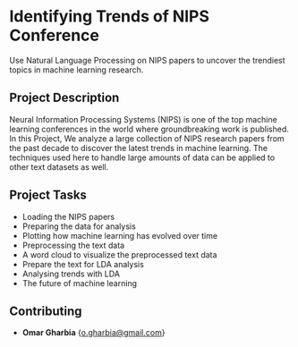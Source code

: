 # Identifying Trends of NIPS Conference
Use Natural Language Processing on NIPS papers to uncover the trendiest topics in machine learning research.

## Project Description
Neural Information Processing Systems (NIPS) is one of the top machine learning conferences in the world where groundbreaking work is published. In this Project, We analyze a large collection of NIPS research papers from the past decade to discover the latest trends in machine learning. The techniques used here to handle large amounts of data can be applied to other text datasets as well.

## Project Tasks
* Loading the NIPS papers
* Preparing the data for analysis
* Plotting how machine learning has evolved over time
* Preprocessing the text data
* A word cloud to visualize the preprocessed text data
* Prepare the text for LDA analysis
* Analysing trends with LDA
* The future of machine learning


## Contributing
* **Omar Gharbia** {o.gharbia@gmail.com}
